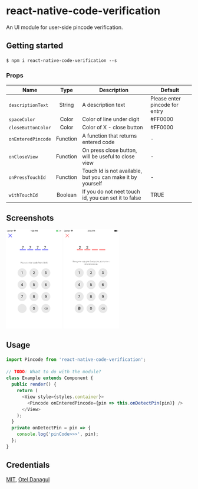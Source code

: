 
# react-native-code-verification
An UI module for user-side pincode verification.

## Getting started

`$ npm i react-native-code-verification --s`

### Props
| Name | Type | Description | Default |
| ---- | :---: | --- | --- |
| ```descriptionText``` | String  | A description text | Please enter pincode for entry
| ```spaceColor``` | Color  | Color of line under digit | #FF0000
| ```closeButtonColor``` | Color  | Color of X - close button | #FF0000
| ```onEnteredPincode``` | Function  | A function that returns entered code | -
| ```onCloseView``` | Function  | On press close button, will be useful to close view | -
| ```onPressTouchId``` | Function  | Touch Id is not available, but you can make it by yourself | -
| ```withTouchId``` | Boolean  | If you do not neet touch id, you can set it to false | TRUE

## Screenshots
<img src="/screenshots/blue.png?raw=true" width="30%"> 
<img src="/screenshots/second.png?raw=true" width="30%"> 

## Usage
```javascript
import Pincode from 'react-native-code-verification';

// TODO: What to do with the module?
class Example extends Component {
  public render() {
    return (
      <View style={styles.container}>
        <Pincode onEnteredPincode={pin => this.onDetectPin(pin)} />
      </View>
    );
  }
  private onDetectPin = pin => {
    console.log('pinCode>>>', pin);
  };
}
```

## Credentials
[MIT](http://opensource.org/licenses/mit-license.html), [Otel Danagul](https://github.com/danchokobo)



